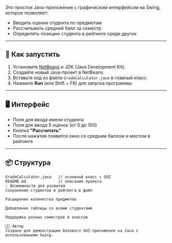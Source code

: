 
Это простое Java-приложение с графическим интерфейсом на Swing, которое позволяет:
- Вводить оценки студента по предметам
- Рассчитывать средний балл за семестр
- Определять позицию студента в рейтинге среди других

---

## 🚀 Как запустить

1. Установите [NetBeans](https://netbeans.apache.org/) и JDK (Java Development Kit).
2. Создайте новый Java-проект в NetBeans.
3. Вставьте код из файла `GradeCalculator.java` в главный класс.
4. Нажмите **Run** (или Shift + F6) для запуска программы.

---

## 🖥️ Интерфейс

- Поле для ввода имени студента
- Поля для ввода 5 оценок (от 0 до 100)
- Кнопка **"Рассчитать"**
- После нажатия появится окно со средним баллом и местом в рейтинге

---

## 📦 Структура

```plaintext
GradeCalculator.java   // основной класс с GUI
README.md              // описание проекта
💡 Возможности для развития
Сохранение студентов и рейтинга в файл

Расширение количества предметов

Добавление таблицы со всеми студентами

Поддержка разных семестров и классов

🧑‍💻 Автор
Создано для демонстрации базового GUI-приложения на Java с использованием Swing.